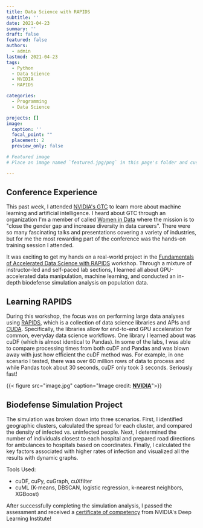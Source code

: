 ```yaml
---
title: Data Science with RAPIDS
subtitle: ''
date: 2021-04-23
summary: ''
draft: false
featured: false
authors:
  - admin
lastmod: 2021-04-23
tags:
  - Python
  - Data Science
  - NVIDIA
  - RAPIDS

categories:
  - Programming
  - Data Science

projects: []
image:
  caption: ''
  focal_point: ""
  placement: 2
  preview_only: false

# Featured image
# Place an image named `featured.jpg/png` in this page's folder and customize its options here.

---
```


## Conference Experience

This past week, I attended [NVIDIA's GTC](https://www.nvidia.com/en-us/gtc/) to learn more about machine learning and artificial intelligence. I heard about GTC through an organization I'm a member of called [Women in Data](https://www.womenindata.org/) where the mission is to "close the gender gap and increase diversity in data careers". There were so many fascinating talks and presentations covering a variety of industries, but for me the most rewarding part of the conference was the hands-on training session I attended.

It was exciting to get my hands on a real-world project in the [Fundamentals of Accelerated Data Science with RAPIDS](https://www.nvidia.com/content/dam/en-zz/Solutions/deep-learning/deep-learning-education/DLI-Workshop-Fundamentals-of-Accelerated-Data-Science-with-RAPIDS.pdf) workshop. Through a mixture of instructor-led and self-paced lab sections, I learned all about GPU-accelerated data manipulation, machine learning, and conducted an in-depth biodefense simulation analysis on population data.

## Learning RAPIDS

During this workshop, the focus was on performing large data analyses using [RAPIDS](https://github.com/rapidsai), which is a collection of data science libraries and APIs and [CUDA](https://developer.nvidia.com/cuda-toolkit). Specifically, the libraries allow for end-to-end GPU acceleration for common, everyday data science workflows. One library I learned about was cuDF (which is almost identical to Pandas). In some of the labs, I was able to compare processing times from both cuDF and Pandas and was blown away with just how efficient the cuDF method was. For example, in one scenario I tested, there was over 60 million rows of data to process and while Pandas took about 30 seconds, cuDF only took 3 seconds. Seriously fast!

{{< figure src="image.jpg" caption="Image credit: [**NVIDIA**](https://www.nvidia.com/en-us/deep-learning-ai/software/rapids/)">}}

## Biodefense Simulation Project

The simulation was broken down into three scenarios. First, I identified geographic clusters, calculated the spread for each cluster, and compared the density of infected vs. uninfected people. Next, I determined the number of individuals closest to each hospital and prepared road directions for ambulances to hospitals based on coordinates. Finally, I calculated the key factors associated with higher rates of infection and visualized all the results with dynamic graphs.

Tools Used:

* cuDF, cuPy, cuGraph, cuXfilter
* cuML (K-means, DBSCAN, logistic regression, k-nearest neighbors, XGBoost)

After successfully completing the simulation analysis, I passed the assessment and received a [certificate of competency](https://courses.nvidia.com/certificates/41e25296023f4f01ab2b42339591719c) from NVIDIA's Deep Learning Institute!
